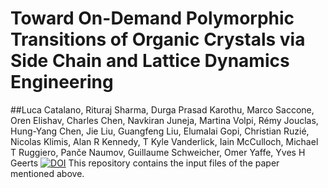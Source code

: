 # Toward On-Demand Polymorphic Transitions of Organic Crystals via Side Chain and Lattice Dynamics Engineering
##Luca Catalano, Rituraj Sharma, Durga Prasad Karothu, Marco Saccone, Oren Elishav, Charles Chen, Navkiran Juneja, Martina Volpi, Rémy Jouclas, Hung-Yang Chen, Jie Liu, Guangfeng Liu, Elumalai Gopi, Christian Ruzié, Nicolas Klimis, Alan R Kennedy, T Kyle Vanderlick, Iain McCulloch, Michael T Ruggiero, Panče Naumov, Guillaume Schweicher, Omer Yaffe, Yves H Geerts
[![DOI](http://img.shields.io/badge/DOI-10.1021%2Facs.jpclett.2c03491-blue)]([https://pubs.acs.org/doi/10.1021/acs.jpclett.2c03491](https://pubs.acs.org/doi/full/10.1021/jacs.4c11289))
This repository contains the input files of the paper mentioned above.
